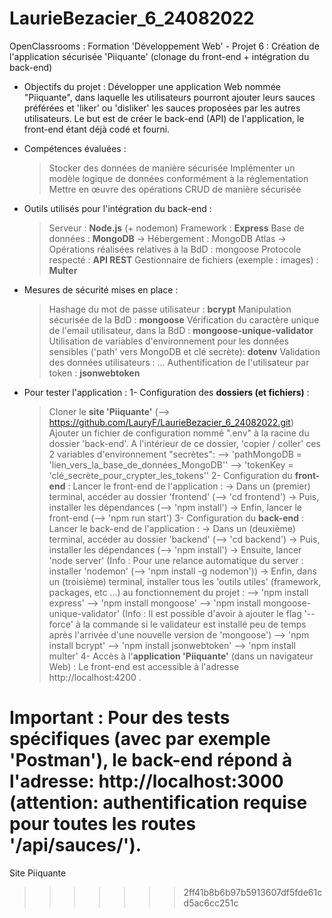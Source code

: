 # LaurieBezacier_6_24082022
OpenClassrooms : Formation 'Développement Web' - Projet 6 : Création de l'application sécurisée 'Piiquante' (clonage du front-end + intégration du back-end)

- Objectifs du projet :
Développer une application Web nommée "Piiquante", dans laquelle les utilisateurs pourront ajouter leurs sauces préférées et 'liker' ou 'disliker' les sauces proposées par les autres utilisateurs.
Le but est de créer le back-end (API) de l'application, le front-end étant déjà codé et fourni.

- Compétences évaluées :
    > Stocker des données de manière sécurisée
    > Implémenter un modèle logique de données conformément à la réglementation
    > Mettre en œuvre des opérations CRUD de manière sécurisée

- Outils utilisés pour l'intégration du back-end :
    > Serveur : **Node.js** (+ nodemon)
    > Framework : **Express**
    > Base de données : **MongoDB**
        -> Hébergement : MongoDB Atlas
        -> Opérations réalisées relatives à la BdD : mongoose
    > Protocole respecté : **API REST**
    > Gestionnaire de fichiers (exemple : images) : **Multer**

- Mesures de sécurité mises en place :
    > Hashage du mot de passe utilisateur : **bcrypt**
    > Manipulation sécurisée de la BdD : **mongoose**
    > Vérification du caractère unique de l'email utilisateur, dans la BdD : **mongoose-unique-validator**
    > Utilisation de variables d'environnement pour les données sensibles ('path' vers MongoDB et clé secrète): **dotenv**
    > Validation des données utilisateurs : ...
    > Authentification de l'utilisateur par token : **jsonwebtoken**

- Pour tester l'application :
    1- Configuration des **dossiers (et fichiers)** :
    > Cloner le **site 'Piiquante'** (--> https://github.com/LauryF/LaurieBezacier_6_24082022.git)
    > Ajouter un fichier de configuration nommé ".env" à la racine du dossier 'back-end'. 
    > A l'intérieur de ce dossier, 'copier / coller' ces 2 variables d'environnement "secrètes":
            --> 'pathMongoDB = 'lien_vers_la_base_de_données_MongoDB''
            --> 'tokenKey = 'clé_secrète_pour_crypter_les_tokens''
    2- Configuration du **front-end** :
    > Lancer le front-end de l'application :
        -> Dans un (premier) terminal, accéder au dossier 'frontend' (--> 'cd frontend') 
        -> Puis, installer les dépendances (--> 'npm install')
        -> Enfin, lancer le front-end (--> 'npm run start')
    3- Configuration du **back-end** :
    > Lancer le back-end de l'application :
        -> Dans un (deuxième) terminal, accéder au dossier 'backend' (--> 'cd backend')
        -> Puis, installer les dépendances (--> 'npm install')
        -> Ensuite, lancer 'node server' (Info : Pour une relance automatique du server : installer 'nodemon' (--> 'npm install -g nodemon'))
        -> Enfin, dans un (troisième) terminal, installer tous les 'outils utiles' (framework, packages, etc ...) au fonctionnement du projet :
            --> 'npm install express'
            --> 'npm install mongoose'
            --> 'npm install mongoose-unique-validator' (Info : Il est possible d'avoir à ajouter le flag  '--force'  à la commande si le validateur est installé peu de temps après l'arrivée d'une nouvelle version de 'mongoose')
            --> 'npm install bcrypt'
            --> 'npm install jsonwebtoken'
            --> 'npm install multer'
    4- Accès à l'**application 'Piiquante'** (dans un navigateur Web) :
    > Le front-end est accessible à l'adresse http://localhost:4200 .

**Important** : Pour des tests spécifiques (avec par exemple 'Postman'), le back-end répond à l'adresse: http://localhost:3000 (attention: authentification requise pour toutes les routes '/api/sauces/').
=======
Site Piiquante
>>>>>>> 2ff41b8b6b97b5913607df5fde61cd5ac6cc251c
